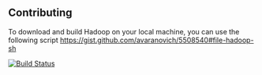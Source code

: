 ## Contributing

To download and build Hadoop on your local machine, you can use the following script https://gist.github.com/avaranovich/5508540#file-hadoop-sh

[![Build Status](https://travis-ci.org/avaranovich/libhdfs.png)](https://travis-ci.org/avaranovich/libhdfs)

